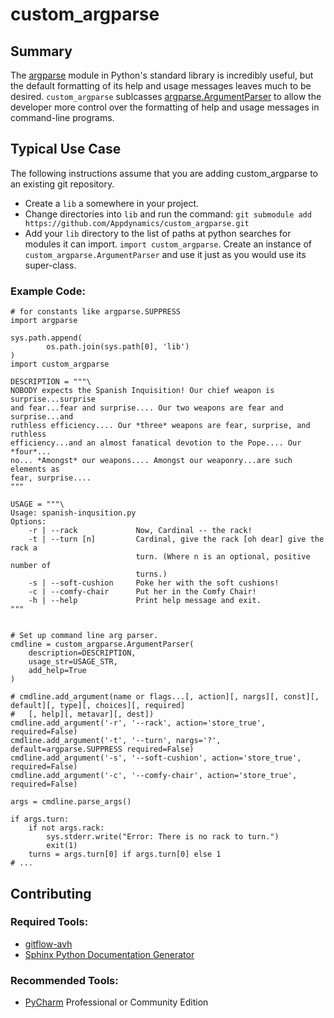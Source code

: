 # custom_argparse

## Summary

The [argparse](https://docs.python.org/2/library/argparse.html) module in Python's standard library is incredibly useful, but the default formatting of its help and usage messages leaves much to be desired.  `custom_argparse` sublcasses [argparse.ArgumentParser](https://docs.python.org/2/library/argparse.html#argparse.ArgumentParser) to allow the developer more control over the formatting of help and usage messages in command-line programs.

## Typical Use Case

The following instructions assume that you are adding custom_argparse to an existing git repository.

* Create a `lib` a somewhere in your project.
* Change directories into `lib` and run the command: `git submodule add https://github.com/Appdynamics/custom_argparse.git`
* Add your `lib` directory to the list of paths at python searches for modules it can import.  `import custom_argparse`.  Create an instance of `custom_argparse.ArgumentParser` and use it just as you would use its super-class.

### Example Code:

```
# for constants like argparse.SUPPRESS
import argparse

sys.path.append(
        os.path.join(sys.path[0], 'lib')
)
import custom_argparse

DESCRIPTION = """\
NOBODY expects the Spanish Inquisition! Our chief weapon is surprise...surprise
and fear...fear and surprise.... Our two weapons are fear and surprise...and
ruthless efficiency.... Our *three* weapons are fear, surprise, and ruthless
efficiency...and an almost fanatical devotion to the Pope.... Our *four*...
no... *Amongst* our weapons.... Amongst our weaponry...are such elements as
fear, surprise....
"""

USAGE = """\
Usage: spanish-inqusition.py
Options:
    -r | --rack             Now, Cardinal -- the rack!
    -t | --turn [n]         Cardinal, give the rack [oh dear] give the rack a
                            turn. (Where n is an optional, positive number of
                            turns.)
    -s | --soft-cushion     Poke her with the soft cushions!
    -c | --comfy-chair      Put her in the Comfy Chair!
    -h | --help             Print help message and exit.
"""


# Set up command line arg parser.
cmdline = custom_argparse.ArgumentParser(
    description=DESCRIPTION,
    usage_str=USAGE_STR,
    add_help=True
)

# cmdline.add_argument(name or flags...[, action][, nargs][, const][, default][, type][, choices][, required]
#   [, help][, metavar][, dest])
cmdline.add_argument('-r', '--rack', action='store_true', required=False)
cmdline.add_argument('-t', '--turn', nargs='?', default=argparse.SUPPRESS required=False)
cmdline.add_argument('-s', '--soft-cushion', action='store_true', required=False)
cmdline.add_argument('-c', '--comfy-chair', action='store_true', required=False)

args = cmdline.parse_args()

if args.turn:
    if not args.rack:
        sys.stderr.write("Error: There is no rack to turn.")
        exit(1)
    turns = args.turn[0] if args.turn[0] else 1
# ...
```


## Contributing

### Required Tools:

* [gitflow-avh](https://github.com/petervanderdoes/gitflow-avh)
* [Sphinx Python Documentation Generator](http://www.sphinx-doc.org/en/stable/install.html)

### Recommended Tools:

* [PyCharm](https://www.jetbrains.com/pycharm/) Professional or Community Edition